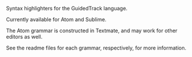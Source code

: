 Syntax highlighters for the GuidedTrack language. 

Currently available for Atom and Sublime. 

The Atom grammar is constructed in Textmate, and may work for other editors as well. 

See the readme files for each grammar, respectively, for more information. 
